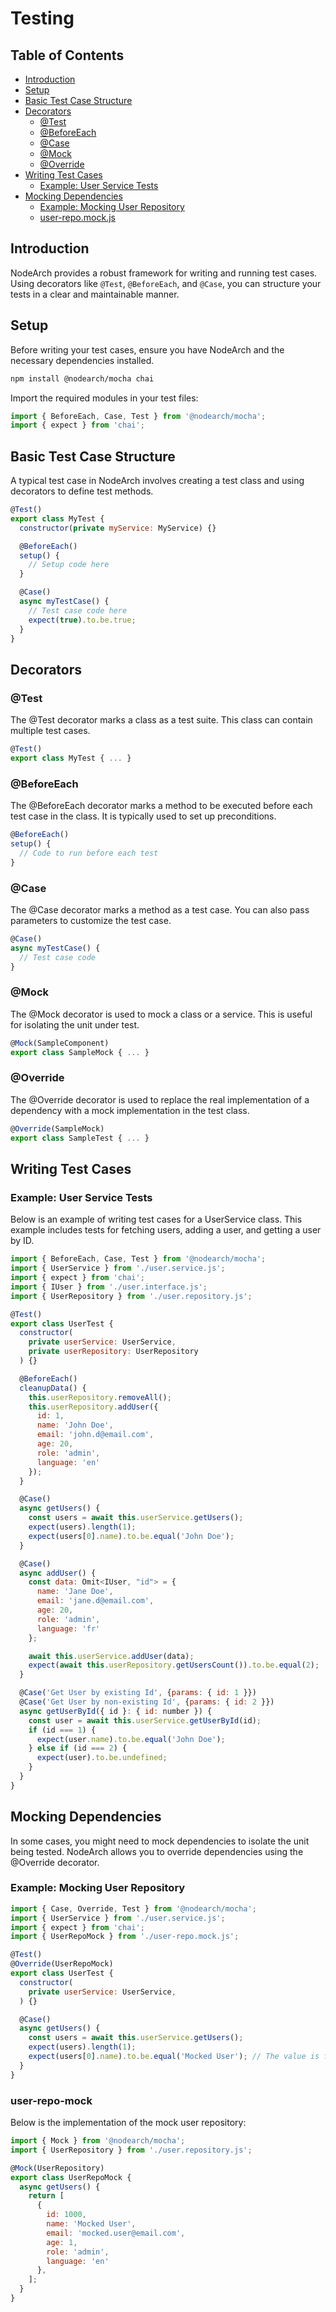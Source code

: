 # Testing

## Table of Contents

- [Introduction](#introduction)
- [Setup](#setup)
- [Basic Test Case Structure](#basic-test-case-structure)
- [Decorators](#decorators)
  - [@Test](#test)
  - [@BeforeEach](#beforeeach)
  - [@Case](#case)
  - [@Mock](#mock)
  - [@Override](#override)
- [Writing Test Cases](#writing-test-cases)
  - [Example: User Service Tests](#example-user-service-tests)
- [Mocking Dependencies](#mocking-dependencies)
  - [Example: Mocking User Repository](#example-mocking-user-repository)
  - [user-repo.mock.js](#user-repo-mock)

## Introduction

NodeArch provides a robust framework for writing and running test cases. Using decorators like `@Test`, `@BeforeEach`, and `@Case`, you can structure your tests in a clear and maintainable manner.

## Setup

Before writing your test cases, ensure you have NodeArch and the necessary dependencies installed.

```sh
npm install @nodearch/mocha chai
```

Import the required modules in your test files:

```javascript
import { BeforeEach, Case, Test } from '@nodearch/mocha';
import { expect } from 'chai';
```

## Basic Test Case Structure

A typical test case in NodeArch involves creating a test class and using decorators to define test methods.

```javascript
@Test()
export class MyTest {
  constructor(private myService: MyService) {}

  @BeforeEach()
  setup() {
    // Setup code here
  }

  @Case()
  async myTestCase() {
    // Test case code here
    expect(true).to.be.true;
  }
}

```

## Decorators

### @Test

The @Test decorator marks a class as a test suite. This class can contain multiple test cases.

```javascript
@Test()
export class MyTest { ... }
```

### @BeforeEach

The @BeforeEach decorator marks a method to be executed before each test case in the class. It is typically used to set up preconditions.

```javascript
@BeforeEach()
setup() {
  // Code to run before each test
}
```

### @Case

The @Case decorator marks a method as a test case. You can also pass parameters to customize the test case.

```javascript
@Case()
async myTestCase() {
  // Test case code
}
```

### @Mock

The @Mock decorator is used to mock a class or a service. This is useful for isolating the unit under test.

```javascript
@Mock(SampleComponent)
export class SampleMock { ... }
```

### @Override

The @Override decorator is used to replace the real implementation of a dependency with a mock implementation in the test class.

```javascript
@Override(SampleMock)
export class SampleTest { ... }
```

## Writing Test Cases

### Example: User Service Tests

Below is an example of writing test cases for a UserService class. This example includes tests for fetching users, adding a user, and getting a user by ID.

```javascript
import { BeforeEach, Case, Test } from '@nodearch/mocha';
import { UserService } from './user.service.js';
import { expect } from 'chai';
import { IUser } from './user.interface.js';
import { UserRepository } from './user.repository.js';

@Test()
export class UserTest {
  constructor(
    private userService: UserService,
    private userRepository: UserRepository
  ) {}

  @BeforeEach()
  cleanupData() {
    this.userRepository.removeAll();
    this.userRepository.addUser({
      id: 1,
      name: 'John Doe',
      email: 'john.d@email.com',
      age: 20,
      role: 'admin',
      language: 'en'
    });
  }

  @Case()
  async getUsers() {
    const users = await this.userService.getUsers();
    expect(users).length(1);
    expect(users[0].name).to.be.equal('John Doe');
  }

  @Case()
  async addUser() {
    const data: Omit<IUser, "id"> = {
      name: 'Jane Doe',
      email: 'jane.d@email.com',
      age: 20,
      role: 'admin',
      language: 'fr'
    };

    await this.userService.addUser(data);
    expect(await this.userRepository.getUsersCount()).to.be.equal(2);
  }

  @Case('Get User by existing Id', {params: { id: 1 }})
  @Case('Get User by non-existing Id', {params: { id: 2 }})
  async getUserById({ id }: { id: number }) {
    const user = await this.userService.getUserById(id);
    if (id === 1) {
      expect(user.name).to.be.equal('John Doe');
    } else if (id === 2) {
      expect(user).to.be.undefined;
    }
  }
}
```

## Mocking Dependencies

In some cases, you might need to mock dependencies to isolate the unit being tested. NodeArch allows you to override dependencies using the @Override decorator.

### Example: Mocking User Repository

```javascript
import { Case, Override, Test } from '@nodearch/mocha';
import { UserService } from './user.service.js';
import { expect } from 'chai';
import { UserRepoMock } from './user-repo.mock.js';

@Test()
@Override(UserRepoMock)
export class UserTest {
  constructor(
    private userService: UserService,
  ) {}

  @Case()
  async getUsers() {
    const users = await this.userService.getUsers();
    expect(users).length(1);
    expect(users[0].name).to.be.equal('Mocked User'); // The value is from UserRepoMock
  }
}
```

### user-repo-mock

Below is the implementation of the mock user repository:

```javascript
import { Mock } from '@nodearch/mocha';
import { UserRepository } from './user.repository.js';

@Mock(UserRepository)
export class UserRepoMock {
  async getUsers() {
    return [
      {
        id: 1000,
        name: 'Mocked User',
        email: 'mocked.user@email.com',
        age: 1,
        role: 'admin',
        language: 'en'
      },
    ];
  }
}
```
